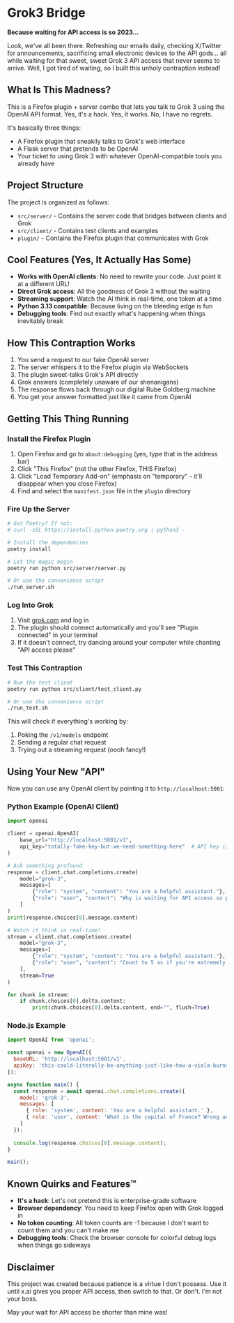 # Grok3 Bridge

**Because waiting for API access is so 2023...**

Look, we've all been there. Refreshing our emails daily, checking X/Twitter for announcements, sacrificing small electronic devices to the API gods... all while waiting for that sweet, sweet Grok 3 API access that never seems to arrive. Well, I got tired of waiting, so I built this unholy contraption instead!

## What Is This Madness?

This is a Firefox plugin + server combo that lets you talk to Grok 3 using the OpenAI API format. Yes, it's a hack. Yes, it works. No, I have no regrets.

It's basically three things:
- A Firefox plugin that sneakily talks to Grok's web interface
- A Flask server that pretends to be OpenAI
- Your ticket to using Grok 3 with whatever OpenAI-compatible tools you already have

## Project Structure

The project is organized as follows:
- `src/server/` - Contains the server code that bridges between clients and Grok
- `src/client/` - Contains test clients and examples
- `plugin/` - Contains the Firefox plugin that communicates with Grok

## Cool Features (Yes, It Actually Has Some)

- **Works with OpenAI clients**: No need to rewrite your code. Just point it at a different URL!
- **Direct Grok access**: All the goodness of Grok 3 without the waiting
- **Streaming support**: Watch the AI think in real-time, one token at a time
- **Python 3.13 compatible**: Because living on the bleeding edge is fun
- **Debugging tools**: Find out exactly what's happening when things inevitably break

## How This Contraption Works

1. You send a request to our fake OpenAI server
2. The server whispers it to the Firefox plugin via WebSockets
3. The plugin sweet-talks Grok's API directly
4. Grok answers (completely unaware of our shenanigans)
5. The response flows back through our digital Rube Goldberg machine
6. You get your answer formatted just like it came from OpenAI

## Getting This Thing Running

### Install the Firefox Plugin

1. Open Firefox and go to `about:debugging` (yes, type that in the address bar)
2. Click "This Firefox" (not the other Firefox, THIS Firefox)
3. Click "Load Temporary Add-on" (emphasis on "temporary" - it'll disappear when you close Firefox)
4. Find and select the `manifest.json` file in the `plugin` directory

### Fire Up the Server

```bash
# Got Poetry? If not:
# curl -sSL https://install.python-poetry.org | python3 -

# Install the dependencies
poetry install

# Let the magic begin
poetry run python src/server/server.py

# Or use the convenience script
./run_server.sh
```

### Log Into Grok

1. Visit [grok.com](https://grok.com) and log in
2. The plugin should connect automatically and you'll see "Plugin connected" in your terminal
3. If it doesn't connect, try dancing around your computer while chanting "API access please"

### Test This Contraption

```bash
# Run the test client
poetry run python src/client/test_client.py

# Or use the convenience script
./run_test.sh
```

This will check if everything's working by:
1. Poking the `/v1/models` endpoint
2. Sending a regular chat request
3. Trying out a streaming request (oooh fancy!)

## Using Your New "API"

Now you can use any OpenAI client by pointing it to `http://localhost:5001`:

### Python Example (OpenAI Client)

```python
import openai

client = openai.OpenAI(
    base_url="http://localhost:5001/v1",
    api_key="totally-fake-key-but-we-need-something-here"  # API key is ignored
)

# Ask something profound
response = client.chat.completions.create(
    model="grok-3",
    messages=[
        {"role": "system", "content": "You are a helpful assistant."},
        {"role": "user", "content": "Why is waiting for API access so painful?"}
    ]
)
print(response.choices[0].message.content)

# Watch it think in real-time!
stream = client.chat.completions.create(
    model="grok-3",
    messages=[
        {"role": "system", "content": "You are a helpful assistant."},
        {"role": "user", "content": "Count to 5 as if you're extremely excited about it."}
    ],
    stream=True
)

for chunk in stream:
    if chunk.choices[0].delta.content:
        print(chunk.choices[0].delta.content, end="", flush=True)
```

### Node.js Example

```javascript
import OpenAI from 'openai';

const openai = new OpenAI({
  baseURL: 'http://localhost:5001/v1',
  apiKey: 'this-could-literally-be-anything-just-like-how-a-viola-burns-longer-than-a-violin'
});

async function main() {
  const response = await openai.chat.completions.create({
    model: 'grok-3',
    messages: [
      { role: 'system', content: 'You are a helpful assistant.' },
      { role: 'user', content: 'What is the capital of France? Wrong answers only.' }
    ]
  });
  
  console.log(response.choices[0].message.content);
}

main();
```

## Known Quirks and Features™

- **It's a hack**: Let's not pretend this is enterprise-grade software
- **Browser dependency**: You need to keep Firefox open with Grok logged in
- **No token counting**: All token counts are -1 because I don't want to count them and you can't make me
- **Debugging tools**: Check the browser console for colorful debug logs when things go sideways

## Disclaimer

This project was created because patience is a virtue I don't possess. Use it until x.ai gives you proper API access, then switch to that. Or don't. I'm not your boss.

May your wait for API access be shorter than mine was!